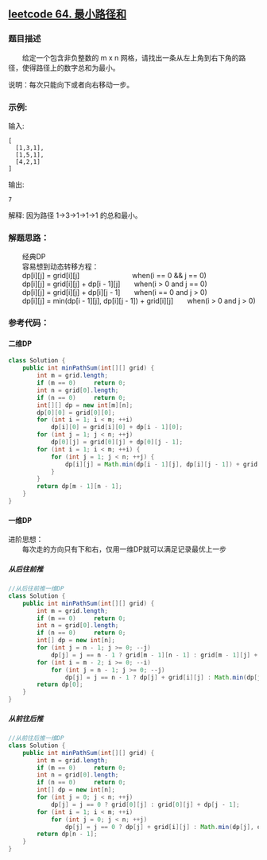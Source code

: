 ## [leetcode 64. 最小路径和](https://leetcode-cn.com/problems/minimum-path-sum/)
### 题目描述   
&emsp;&emsp;给定一个包含非负整数的 m x n 网格，请找出一条从左上角到右下角的路径，使得路径上的数字总和为最小。   

说明：每次只能向下或者向右移动一步。

### 示例:

输入:
```
[
  [1,3,1],
  [1,5,1],
  [4,2,1]
]
```
输出: 
```
7  
``` 
解释: 因为路径 1→3→1→1→1 的总和最小。
### 解题思路：
&emsp;&emsp;经典DP   
&emsp;&emsp;容易想到动态转移方程：   
&emsp;&emsp;dp[i][j] = grid[i][j]&emsp; &emsp; &emsp;&emsp;&emsp;&emsp;&emsp;when(i == 0 && j == 0)   
&emsp;&emsp;dp[i][j] = grid[i][j] + dp[i - 1][j]&emsp;&emsp;when(i > 0 and j == 0)   
&emsp;&emsp;dp[i][j] = grid[i][j] + dp[i][j - 1]&emsp;&emsp;when(i == 0 and j > 0)   
&emsp;&emsp;dp[i][j] = min(dp[i - 1][j], dp[i][j - 1]) + grid[i][j]&emsp;&emsp;when(i > 0 and j > 0)

### 参考代码：
#### 二维DP
``` java
class Solution {
    public int minPathSum(int[][] grid) {
        int m = grid.length;
        if (m == 0)     return 0;
        int n = grid[0].length;
        if (n == 0)     return 0;
        int[][] dp = new int[m][n];
        dp[0][0] = grid[0][0];
        for (int i = 1; i < m; ++i)
            dp[i][0] = grid[i][0] + dp[i - 1][0];
        for (int j = 1; j < n; ++j)
            dp[0][j] = grid[0][j] + dp[0][j - 1];
        for (int i = 1; i < m; ++i) {
            for (int j = 1; j < n; ++j) {
                dp[i][j] = Math.min(dp[i - 1][j], dp[i][j - 1]) + grid[i][j];
            }
        }
        return dp[m - 1][n - 1];
    }
}
```

#### 一维DP
进阶思想：  
&emsp;&emsp;每次走的方向只有下和右，仅用一维DP就可以满足记录最优上一步
##### 从后往前推   
``` java
//从后往前推一维DP
class Solution {
    public int minPathSum(int[][] grid) {
        int m = grid.length;
        if (m == 0)     return 0;
        int n = grid[0].length;
        if (n == 0)     return 0;
        int[] dp = new int[n];
        for (int j = n - 1; j >= 0; --j) 
            dp[j] = j == n - 1 ? grid[m - 1][n - 1] : grid[m - 1][j] + dp[j + 1];
        for (int i = m - 2; i >= 0; --i) 
            for (int j = n - 1; j >= 0; --j) 
                dp[j] = j == n - 1 ? dp[j] + grid[i][j] : Math.min(dp[j], dp[j + 1]) + grid[i][j];
        return dp[0];
    }
}
```
##### 从前往后推    
``` java
//从前往后推一维DP
class Solution {
    public int minPathSum(int[][] grid) {
        int m = grid.length;
        if (m == 0)     return 0;
        int n = grid[0].length;
        if (n == 0)     return 0;
        int[] dp = new int[n];
        for (int j = 0; j < n; ++j)
            dp[j] = j == 0 ? grid[0][j] : grid[0][j] + dp[j - 1];
        for (int i = 1; i < m; ++i)
            for (int j = 0; j < n; ++j)
                dp[j] = j == 0 ? dp[j] + grid[i][j] : Math.min(dp[j], dp[j - 1]) + grid[i][j];
        return dp[n - 1];
    }
}
```